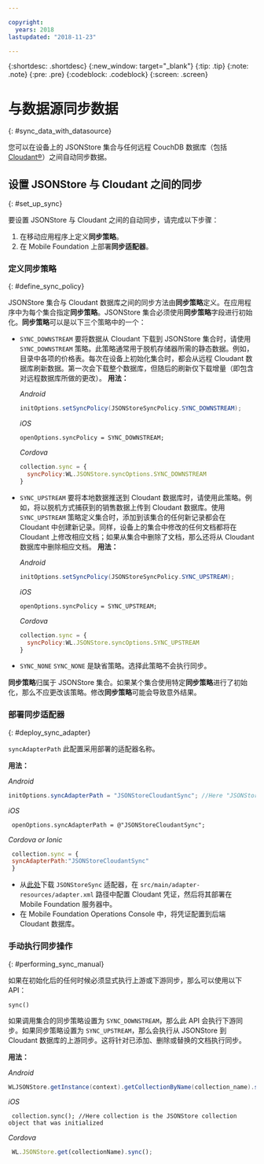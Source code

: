 ```yaml
---

copyright:
  years: 2018
lastupdated: "2018-11-23"

---
```


{:shortdesc: .shortdesc}
{:new_window: target="_blank"}
{:tip: .tip}
{:note: .note}
{:pre: .pre}
{:codeblock: .codeblock}
{:screen: .screen}

# 与数据源同步数据
{: #sync_data_with_datasource}

您可以在设备上的 JSONStore 集合与任何远程 CouchDB 数据库（包括 [Cloudant®](https://www.ibm.com/in-en/marketplace/database-management)）之间自动同步数据。

## 设置 JSONStore 与 Cloudant 之间的同步
{: #set_up_sync}

要设置 JSONStore 与 Cloudant 之间的自动同步，请完成以下步骤：

1. 在移动应用程序上定义**同步策略**。
2. 在 Mobile Foundation 上部署**同步适配器**。

### 定义同步策略
{: #define_sync_policy}

JSONStore 集合与 Cloudant 数据库之间的同步方法由**同步策略**定义。在应用程序中为每个集合指定**同步策略**。JSONStore 集合必须使用**同步策略**字段进行初始化。**同步策略**可以是以下三个策略中的一个：

* `SYNC_DOWNSTREAM`
  要将数据从 Cloudant 下载到 JSONStore 集合时，请使用 `SYNC_DOWNSTREAM` 策略。此策略通常用于脱机存储器所需的静态数据。例如，目录中各项的价格表。每次在设备上初始化集合时，都会从远程 Cloudant 数据库刷新数据。第一次会下载整个数据库，但随后的刷新仅下载增量（即包含对远程数据库所做的更改）。
  **用法：**

  *Android*
  ```java
  initOptions.setSyncPolicy(JSONStoreSyncPolicy.SYNC_DOWNSTREAM);
  ```

  *iOS*
  ```objc
  openOptions.syncPolicy = SYNC_DOWNSTREAM;
  ```
  
  *Cordova*
  ```javascript
  collection.sync = {
    syncPolicy:WL.JSONStore.syncOptions.SYNC_DOWNSTREAM
  }
  ```

* `SYNC_UPSTREAM`
  要将本地数据推送到 Cloudant 数据库时，请使用此策略。例如，将以脱机方式捕获到的销售数据上传到 Cloudant 数据库。使用 `SYNC_UPSTREAM` 策略定义集合时，添加到该集合的任何新记录都会在 Cloudant 中创建新记录。同样，设备上的集合中修改的任何文档都将在 Cloudant 上修改相应文档；如果从集合中删除了文档，那么还将从 Cloudant 数据库中删除相应文档。
  **用法：**

  *Android*
  ```java
  initOptions.setSyncPolicy(JSONStoreSyncPolicy.SYNC_UPSTREAM);
  ```

  *iOS*
  ```objc
  openOptions.syncPolicy = SYNC_UPSTREAM;
  ```
  
  *Cordova*
  ```javascript
  collection.sync = {
    syncPolicy:WL.JSONStore.syncOptions.SYNC_UPSTREAM
  }
  ```

* `SYNC_NONE`
  `SYNC_NONE` 是缺省策略。选择此策略不会执行同步。

**同步策略**归属于 JSONStore 集合。如果某个集合使用特定**同步策略**进行了初始化，那么不应更改该策略。修改**同步策略**可能会导致意外结果。

### 部署同步适配器
{: #deploy_sync_adapter}

`syncAdapterPath`
此配置采用部署的适配器名称。

**用法：**

*Android*
 ```java
 initOptions.syncAdapterPath = "JSONStoreCloudantSync"; //Here "JSONStoreCloudantSync" is the name of the adapter.
 ```

*iOS*
 ```objc
  openOptions.syncAdapterPath = @"JSONStoreCloudantSync";
 ```
  
*Cordova or Ionic*
 ```javascript
  collection.sync = {
  syncAdapterPath:"JSONStoreCloudantSync"
  }
 ```

* 从[此处](https://github.com/MobileFirst-Platform-Developer-Center/JSONStoreCloudantSync/)下载 `JSONStoreSync` 适配器，在 `src/main/adapter-resources/adapter.xml` 路径中配置 Cloudant 凭证，然后将其部署在 Mobile Foundation 服务器中。
* 在 Mobile Foundation Operations Console 中，将凭证配置到后端 Cloudant 数据库。

### 手动执行同步操作
{: #performing_sync_manual}

如果在初始化后的任何时候必须显式执行上游或下游同步，那么可以使用以下 API：

`sync()`

如果调用集合的同步策略设置为 `SYNC_DOWNSTREAM`，那么此 API 会执行下游同步。如果同步策略设置为 `SYNC_UPSTREAM`，那么会执行从 JSONStore 到 Cloudant 数据库的上游同步。这将针对已添加、删除或替换的文档执行同步。

**用法：**

*Android*
 ```java
 WLJSONStore.getInstance(context).getCollectionByName(collection_name).sync();
 ```

*iOS*
 ```objc
  collection.sync(); //Here collection is the JSONStore collection object that was initialized
 ```
  
*Cordova*
 ```javascript
  WL.JSONStore.get(collectionName).sync();
 ```

